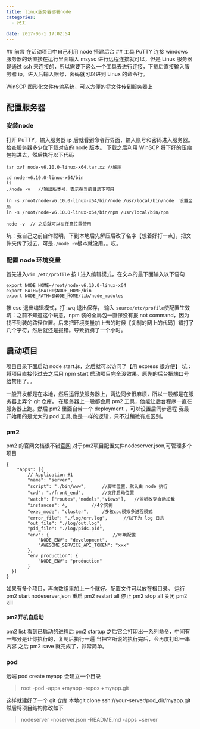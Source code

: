 ```yaml
---
title: linux服务器部署node
categories:
  - 尺工
 
date: 2017-06-1 17:02:54
---
```

<p></p>
<!-- more -->
## 前言
在活动项目中自己利用 node 搭建后台
## 工具
PuTTY	
连接 windows 服务器的话直接在运行里面输入 msysc 进行远程连接就可以，但是 Linux 服务器是通过 ssh 来连接的，所以需要下这么一个工具去进行连接，下载后直接输入服务器 ip，进入后输入账号，密码就可以进到 Linux 的命令行。

WinSCP
图形化文件传输系统，可以方便的将文件传到服务器上
## 配置服务器
### 安装node
打开 PuTTY，输入服务器 ip 后就看到命令行界面，输入账号和密码进入服务器。
检查服务器多少位下载对应的 node 版本。
下载之后利用 WinSCP 将下好的压缩包拖进去，然后执行以下代码
```
tar xvf node-v6.10.0-linux-x64.tar.xz //解压

cd node-v6.10.0-linux-x64/bin
ls
./node -v	//输出版本号，表示在当前目录下可用

ln -s /root/node-v6.10.0-linux-x64/bin/node /usr/local/bin/node  设置全局
ln -s /root/node-v6.10.0-linux-x64/bin/npm /usr/local/bin/npm

node -v  // 之后就可以在任意位置使用
```
坑：我自己之前自作聪明，下到本地后先解压后改了名字【想着好打一点】，把文件夹传了过去，可是`./node -v`根本就没用。。哎。

### 配置 node 环境变量 
首先进入`vim /etc/profile`
按 i 进入编辑模式，在文本的最下面输入以下语句
```
export NODE_HOME=/root/node-v6.10.0-linux-x64
export PATH=$PATH:$NODE_HOME/bin
export NODE_PATH=$NODE_HOME/lib/node_modules
```
按 esc 退出编辑模式，打 :wq 退出保存，
输入 `source/etc/profile`使配置生效
坑：之前不知道这个玩意，npm 装的全局包一直保没有报 not command，因为找不到装的路径位置。后来把环境变量加上去的时候【复制的网上的代码】错打了几个字符，然后就还是报错。导致折腾了一个小时。

## 启动项目
项目目录下面启动 node start.js，之后就可以访问了【用 express 很方便】
坑：将项目直接传过去之后用 npm start 启动项目完全没效果。原先的后台把端口号给禁用了。。

一般开发都是在本地，然后运行放服务器上，两边同步很麻烦，所以一般都是在服务器上弄个 git 仓库。
在服务器上一般都会用 pm2 工具，他能让后台程序一直在服务器上跑。然后 pm2 里面自带一个 deployment ，可以设置后同步远程
我最开始用的是尤大的 pod 工具,也是一样的逻辑，只不过稍微有点区别。

### pm2
pm2 的官网文档很不错[官网](http://pm2.keymetrics.io/)
对于pm2项目配置文件nodeserver.json,可管理多个项目
```
{
    "apps": [{
        // Application #1
        "name": "server",
        "script": "./bin/www",      //脚本位置，默认由 node 执行
        "cwd": "./front_end",       //文件启动位置
		"watch": ["routes","models","views"],	//监听改变自动加载
        "instances": 4,         //4个实例
        "exec_mode": "cluster",     /多核cpu模拟多进程模式
        "error_file": "./log/err.log",      //以下为 log 日志
        "out_file": "./log/out.log",
        "pid_file": "./log/pids.pid",
        "env": {						//环境配置
            "NODE_ENV": "development",
            "AWESOME_SERVICE_API_TOKEN": "xxx"
        },
        "env_production": {
            "NODE_ENV": "production"
        }
  }]
}

```
如果有多个项目，再向数组里加上一个就好。配置文件可以放在根目录。
运行
pm2 start nodeserver.json
重启
pm2 restart all
停止
pm2 stop all
关闭
pm2 kill

#### pm2开机自启动
pm2 list 看到已启动的进程后 pm2 startup 
之后它会打印出一系列命令，中间有一部分是让你执行的，复制后执行一遍
当把它所说的执行完后，会再度打印一串内容
之后 pm2 save 就完成了，非常简单。

### pod
远端 pod create myapp 会建立一个目录

> root
  -pod
   -apps
    +myapp
    -repos
     +myapp.git
  
这样就建好了一个 git 仓库
本地git clone ssh://your-server/pod_dir/myapp.git
然后将项目结构修改如下

> nodeserver
 -noserver.json
 -README.md
 -apps
  +server
  	
 



